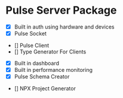 # Pulse Server Package

- [x] Built in auth using hardware and devices
- [x] Pulse Socket
- [] Pulse Client
- [] Type Generator For Clients
- [x] Built in dashboard
- [x] Built in performance monitoring
- [x] Pulse Schema Creator
- [] NPX Project Generator
